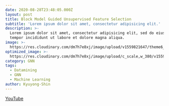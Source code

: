 ```yaml
---
date: 2020-08-28T23:48:05.000Z
layout: post
title: Block Model Guided Unsupervised Feature Selection
subtitle: 'Lorem ipsum dolor sit amet, consectetur adipisicing elit.'
description: >-
  Lorem ipsum dolor sit amet, consectetur adipisicing elit, sed do eiusmod
  tempor incididunt ut labore et dolore magna aliqua.
image: >-
  https://res.cloudinary.com/dm7h7e8xj/image/upload/v1559821647/theme6_qeeojf.jpg
optimized_image: >-
  https://res.cloudinary.com/dm7h7e8xj/image/upload/c_scale,w_380/v1559821647/theme6_qeeojf.jpg
category: GNN
tags:
  - Datamining
  - GNN
  - Machine Learning
author: Kyuyong-Shin
---
```

[YouTube](https://youtu.be/8LrjRoCR1kI)